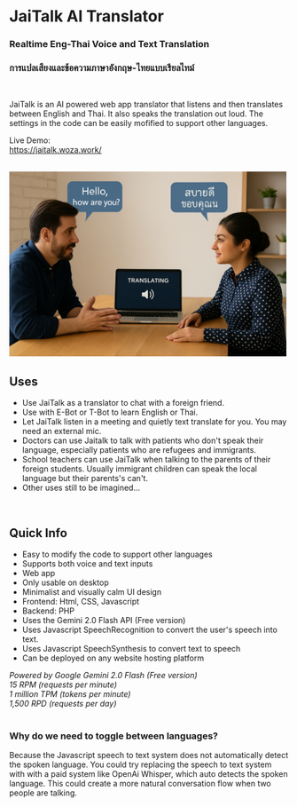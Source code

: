 # JaiTalk AI Translator

### Realtime Eng-Thai Voice and Text Translation
### การแปลเสียงและข้อความภาษาอังกฤษ-ไทยแบบเรียลไทม์
<br>

JaiTalk is an AI powered web app translator that listens and then translates between English and Thai. It also speaks the translation out loud. The settings in the code can be easily mofified to support other languages.

Live Demo:<br>
https://jaitalk.woza.work/

<br>
<img src="https://github.com/vbookshelf/JaiTalk-AI-Translator/blob/main/images/image1.png" width="500"></img>
<br>

## Uses
- Use JaiTalk as a translator to chat with a foreign friend.
- Use with E-Bot or T-Bot to learn English or Thai.
- Let JaiTalk listen in a meeting and quietly text translate for you. You may need an external mic.
- Doctors can use Jaitalk to talk with patients who don't speak their language, especially patients who are refugees and immigrants.
- School teachers can use JaiTalk when talking to the parents of their foreign students. Usually immigrant children can speak the local language but their parents's can't.
- Other uses still to be imagined...

<br>

## Quick Info
- Easy to modify the code to support other languages
- Supports both voice and text inputs
- Web app
- Only usable on desktop
- Minimalist and visually calm UI design
- Frontend: Html, CSS, Javascript
- Backend: PHP
- Uses the Gemini 2.0 Flash API (Free version)
- Uses Javascript SpeechRecognition to convert the user's speech into text.
- Uses Javascript SpeechSynthesis to convert text to speech
- Can be deployed on any website hosting platform

<i>Powered by Google Gemini 2.0 Flash (Free version)<br>
15 RPM (requests per minute)<br>
1 million TPM (tokens per minute)<br>
1,500 RPD (requests per day)</i>
<br>
<br>

### Why do we need to toggle between languages?

Because the Javascript speech to text system does not automatically detect the spoken language. You could try replacing the speech to text system with with a paid system like OpenAi Whisper, which auto detects the spoken language. This could create a more natural conversation flow when two people are talking.
